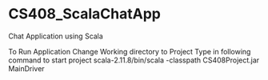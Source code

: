 # CS408_ScalaChatApp
Chat Application using Scala

To Run Application
Change Working directory to Project
Type in following command to start project
scala-2.11.8/bin/scala -classpath CS408Project.jar MainDriver

